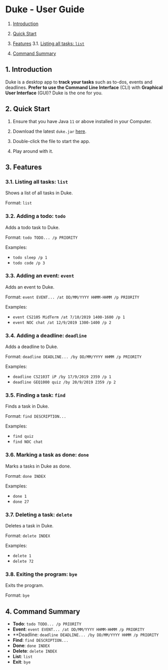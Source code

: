 # Duke - User Guide

1. [Introduction](#1-introduction)

2. [Quick Start](#2-quick-start)

3. [Features](#3-features)
  3.1. [Listing all tasks: `list`](#31-listing-all-tasks-list)
  
4. [Command Summary](#4-command-summary)

## 1. Introduction

Duke is a desktop app to **track your tasks** such as to-dos, events and deadlines. **Prefer to use the Command Line Interface** (CLI) with **Graphical User Interface** (GUI)? Duke is the one for you.

## 2. Quick Start

1. Ensure that you have Java `11` or above installed in your Computer.

2. Download the latest `duke.jar` [here](https://github.com/joloong/duke/releases/tag/A-Release).

3. Double-click the file to start the app.

4. Play around with it.

## 3. Features

### 3.1. Listing all tasks: `list`

Shows a list of all tasks in Duke.

Format: `list`

### 3.2. Adding a todo: `todo`

Adds a todo task to Duke.

Format: `todo TODO... /p PRIORITY`

Examples: 
* `todo sleep /p 1`
* `todo code /p 3`

### 3.3. Adding an event: `event`

Adds an event to Duke.

Format: `event EVENT... /at DD/MM/YYYY HHMM-HHMM /p PRIORITY`

Examples:
* `event CS2105 MidTerm /at 7/10/2019 1400-1600 /p 1`
* `event NOC chat /at 12/9/2019 1300-1400 /p 2`

### 3.4. Adding a deadline: `deadline`

Adds a deadline to Duke.

Format: `deadline DEADLINE... /by DD/MM/YYYY HHMM /p PRIORITY`

Examples:
* `deadline CS2103T iP /by 17/9/2019 2359 /p 1`
* `deadline GEQ1000 quiz /by 20/9/2019 2359 /p 2`

### 3.5. Finding a task: `find`

Finds a task in Duke.

Format: `find DESCRIPTION...`

Examples:
* `find quiz`
* `find NOC chat`

### 3.6. Marking a task as done: `done`

Marks a tasks in Duke as done.

Format: `done INDEX`

Examples:
* `done 1`
* `done 27`

### 3.7. Deleting a task: `delete`

Deletes a task in Duke.

Format: `delete INDEX`

Examples:
* `delete 1`
* `delete 72`

### 3.8. Exiting the program: `bye`

Exits the program.

Format: `bye`

## 4. Command Summary

* **Todo**: `todo TODO... /p PRIORITY`
* **Event**: `event EVENT... /at DD/MM/YYYY HHMM-HHMM /p PRIORITY`
* **Deadline: `deadline DEADLINE... /by DD/MM/YYYY HHMM /p PRIORITY`
* **Find**: `find DESCRIPTION...`
* **Done**: `done INDEX`
* **Delete**: `delete INDEX`
* **List**: `list`
* **Exit**: `bye`
